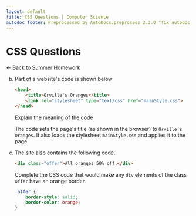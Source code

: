 ```yaml
---
layout: default
title: CSS Questions | Computer Science
autodoc_footer: Preprocessed by AutoDocs.preprocess 2.3.0 "fix autodoc failing if it already deleted the folders" ⓒ Starwort, 2020
---
```


<style>
ol {
    list-style-type: lower-alpha;
}
li:empty {
   position: absolute !important;
   top: -9999px !important;
   left: -9999px !important;
}
</style>

# CSS Questions

← [Back to Summer Homework](./index.html)

01. 
02. Part of a website's code is shown below

    ```html
    <head>
        <title>Orville's Oranges</title>
        <link rel="stylesheet" type="text/css" href="mainStyle.css">
    </head>
    ```

    Explain the meaning of the code

    The code sets the page's title (as shown in the browser) to `Orville's Oranges`. It also loads the stylesheet `mainStyle.css` and applies it to the page.
03. The site also contains the following code.

    ```html
    <div class="offer">All oranges 50% off.</div>
    ```

    Complete the CSS code that would make any `div` elements of the class `offer` have an orange border.

    ```css
    .offer {
        border-style: solid;
        border-color: orange;
    }
    ```